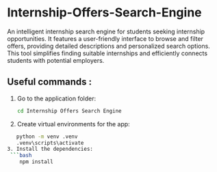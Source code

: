 # Internship-Offers-Search-Engine
An intelligent internship search engine for students seeking internship opportunities. It features a user-friendly interface to browse and filter offers, providing detailed descriptions and personalized search options. This tool simplifies finding suitable internships and efficiently connects students with potential employers.
## Useful  commands :
1. Go to the application folder:
   ```bash
   cd Internship Offers Search Engine
2. Create virtual environments for the app:
  ```bash
     python -m venv .venv
     .venv\scripts\activate
3. Install the dependencies:
   ```bash
      npm install 
      
